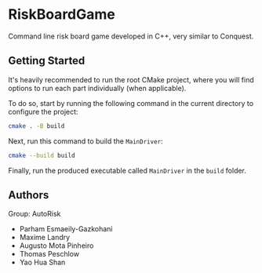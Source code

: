 # RiskBoardGame
Command line risk board game developed in C++, very similar to Conquest.

## Getting Started
It's heavily recommended to run the root CMake project, where you will find options to run each part individually (when applicable).

To do so, start by running the following command in the current directory to configure the project:
```bash
cmake . -B build
```

Next, run this command to build the `MainDriver`:
```bash
cmake --build build
```

Finally, run the produced executable called `MainDriver` in the `build` folder.

## Authors
Group: AutoRisk

* Parham Esmaeily-Gazkohani
* Maxime Landry
* Augusto Mota Pinheiro
* Thomas Peschlow
* Yao Hua Shan